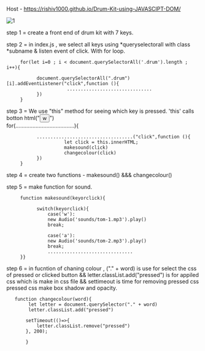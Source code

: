 Host - https://rishiv1000.github.io/Drum-Kit-using-JAVASCIPT-DOM/


![1](https://github.com/Rishiv1000/Drum/assets/114014651/70b779ea-f9a5-45c3-9535-6ae510d7d734)

step 1 = create a front end of drum kit with 7 keys.

step 2 = in index.js , we select all keys using *queryselectorall with class *subname & listen event of click. With for loop.
         
         for(let i=0 ; i < document.querySelectorAll('.drum').length ; i++){

               document.querySelectorAll(".drum")[i].addEventListener("click",function (){ 
                          ...............................
               })
         }

step 3 = We use "this" method for seeing which key is pressed. 'this' calls botton html("<button class="w drum">w</button>")              
          for(......................................){

               ...................................("click",function (){ 
                         let click = this.innerHTML;
                         makesound(click)
                         changecolour(click)
               })
         }

step 4 = create two functions - makesound()  &&& changecolour()
         
step 5 =  make function for sound.
      
         function makesound(keyorclick){

               switch(keyorclick){
                   case('w'):
                   new Audio('sounds/tom-1.mp3').play()
                   break;
  
                   case('a'):
                   new Audio('sounds/tom-2.mp3').play()
                   break;
                   ...............................
         }}

       
step 6 = in fucntion of chaning colour , ("." + word) is use for select the css of pressed or clicked button
               &&
          letter.classList.add("pressed")  is for appiled css which is make in css file && settimeout is time for removing pressed css
          pressed css make box shadow and opacity.              
        

       function changecolour(word){
            let letter = document.querySelector("." + word)
            letter.classList.add("pressed") 

           setTimeout(()=>{
               letter.classList.remove("pressed")
           }, 200);
    
           }
